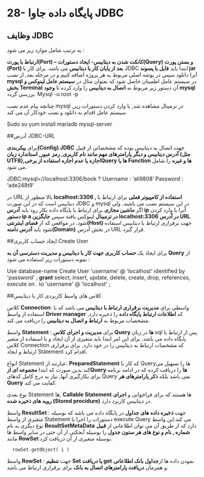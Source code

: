 # 28- پایگاه داده جاوا JDBC


## وظایف JDBC 


به ترتیب شامل موارد زیر می شود :


**ارتباط با پورت(Port) – کانکت شدن به دیتابیس- ایجاد دستورات(Query) و بستن پورت (Port) بعد از پایان کار با دیتابیس** می باشد. برای کار با JDBC ابتدا باید **فایل با پسوند jar** آنرا دانلود سپس در پوشه اصلی مربوط به هر پروژه اضافه کنیم و در مرحله بعد, از نصب **mysql** در سیستم عامل اطمینان حاصل شود که بعنوان مثال در **سیستم عامل لینوکس و بخش Terminal** آن دستور زیر مربوط به **اتصال به دیتابیس** را وارد کرده تا **وجود mysql** بررسی گردد.
 Mysql -u root -p

چنانچه پیام عدم نصب mysql در ترمینال مشاهده شد, با وارد کردن دستورات زیر, سیستم عامل اقدام به دانلود و نصب خودکار آن می کند.

Sudo su
yum install mariadb mysql-server


##آدرس JDBC-URL 


برای **پیکربندی(Config) JDBC** جهت اتصال به دیتابیس بوده که مشخصاتی از قبیل **آدرس دیتابیس و دیگر پارامترهای مهم مانند نام کاربری, رمز عبور, استاندارد زبان (مثل UTF8),اجازه یا عدم اجازه استفاده از برخیQuery ها یا Function ها و غیره** را شامل می شود.

JDBC:mysql=//localhost:3306/book ? Username : ‘ali9808’ Password : ‘ade248t9’

در URL بالا منظور از **localhost:3306 , استفاده از کامپیوتر فعلی** برای ارتباط با دیتابیس است که در این صورت JDBC و  mysql در این سیستم نصب می باشند. ولی اگر **ماشین مجازی** برای ارتباط با پایگاه داده بکار رود باید **آدرس ip** آنرا با وارد کردن **دستور  ip a در ترمینال** لینوکس یافته سپس **جایگزین  localhost:3306 در آدرس URL** شود. در مواقعی که از **فضای اینترنتی(Host)** جهت برقراری ارتباط با دیتابیس استفاده شود باید **آدرس دامنه(Domain)** در بخش آدرس URL قرار گیرد.


##ایجاد حساب کاربری Create User 


برای ایجاد یک **حساب کاربری جهت کار با دیتابیس و مدیریت دسترسی آن به Query** از نمونه دستورات زیر استفاده می شود :

Use database-name
Create User 'username' @ 'localhost' identified by 'password' ;
**grant** select, insert, update, delete, create, drop, references, 
execute on *.* to 'username' @ 'localhost' ;


##کلاس های واسط کاربردی کار با دیتابیس 


  کلاس  **Connection**: واسطی برای **مدیریت برقراری ارتباط با دیتابیس** می باشد که با استفاده از واسط **Driver manager** که **اطلاعات ارتباط پایگاه داده** را ذخیره دارد, مشخصات مربوط به **ارتباط و اتصال به دیتابیس** را دریافت می کند.

 واسط **Statement** : برای **مدیریت و اجرای کلاس Query ها** در زبان sql پس از ارتباط با پایگاه داده می باشد. برای این امر ابتدا باید متغیری از آن ایجاد و با استفاده از متغیر کلاس Connection که مشخصات ارتباط به دیتابیس را در خود دارد, برای برقراری ارتباط و ایجاد Statement اقدام کرد.

انواع Statement عبارتند از: **PreparedStatement** که کار با Queryها را تسهیل می کند بدین صورت که ابتدا **مجموعه ای ازQuery ها** را دریافت کرده که در ادامه برنامه برای بکارگیری آنها, نیاز به درج کامل کدهای Query نمی باشد بلکه **ذکر پارامترهای هر Query** کفایت می کند.

 نوع بعدی Statement ها, **Callable Statement** ها هستند که برای فراخوانی و **اجرای رویه های ذخیره شده (Stored procidure)** در دیتابیس کاربرد دارد.

واسط **ResultSet** : جهت **ذخیره داده های جداول** در پایگاه داده می باشد که بوسیله متغیری از واسط Statement دستورات را اجرا یا execute Query می کند.این واسط نوع دیگری به نام **ResultSetMetaData** دارد که از طریق آن می توان اطلاعاتی از **قبیل شماره , نام و نوع های هر ستون جدول** را بوسیله آبجکتی از آن حتی در سایر واسط ها مانند **RowSet** بوسیله متغیری از آن دریافت کرد.

      rowSet.getObject( i )

 واسط **RowSet** : جهت **تنظیم Set یا دریافت get** نمودن داده ها از**جداول بانک اطلاعاتی** و همزمان **دریافت پارامترهای اتصال به بانک** برای برقراری ارتباط می باشد.




